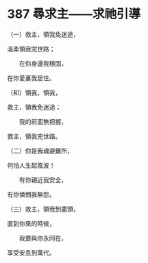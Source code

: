 # 387 尋求主——求祂引導

（一）救主，領我免迷途，

溫柔領我完世路；

　　在你身邊我穩固，

在你愛裏我居住。

（和）領我，領我，

救主，領我免迷途；

　　我的前面無把握，

救主，領我完世路。

（二）你是我魂避難所，

何怕人生起風波！

　　有你親近我安全，

有你憐憫我無怨。

（三）救主，領我到盡頭，

直到你來的時候，

　　我要與你永同在，

享受安息到萬代。

